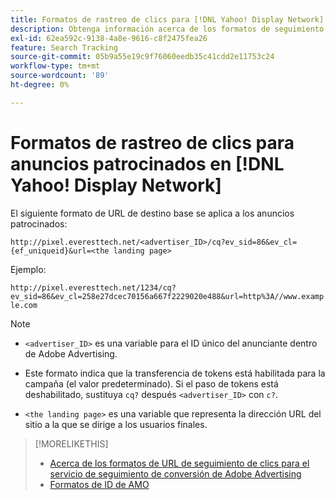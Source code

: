 ```yaml
---
title: Formatos de rastreo de clics para [!DNL Yahoo! Display Network]
description: Obtenga información acerca de los formatos de seguimiento de clics para [!DNL Yahoo! Display Network] cuentas.
exl-id: 62ea592c-9138-4a8e-9616-c8f2475fea26
feature: Search Tracking
source-git-commit: 05b9a55e19c9f76060eedb35c41cdd2e11753c24
workflow-type: tm+mt
source-wordcount: '89'
ht-degree: 0%

---
```


# Formatos de rastreo de clics para anuncios patrocinados en [!DNL Yahoo! Display Network]

El siguiente formato de URL de destino base se aplica a los anuncios patrocinados:

`http://pixel.everesttech.net/<advertiser_ID>/cq?ev_sid=86&ev_cl={ef_uniqueid}&url=<the landing page>`

Ejemplo:

`http://pixel.everesttech.net/1234/cq?ev_sid=86&ev_cl=258e27dcec70156a667f2229020e488&url=http%3A//www.example.com`

>[!NOTE]
>
>* `<advertiser_ID>` es una variable para el ID único del anunciante dentro de Adobe Advertising.
>
>* Este formato indica que la transferencia de tokens está habilitada para la campaña (el valor predeterminado). Si el paso de tokens está deshabilitado, sustituya `cq?` después `<advertiser_ID>` con `c?`.
>
>* `<the landing page>` es una variable que representa la dirección URL del sitio a la que se dirige a los usuarios finales.

>[!MORELIKETHIS]
>
>* [Acerca de los formatos de URL de seguimiento de clics para el servicio de seguimiento de conversión de Adobe Advertising](formats-click-tracking-about.md)
>* [Formatos de ID de AMO](/help/integrations/analytics/ids.md#amo-id-formats)
